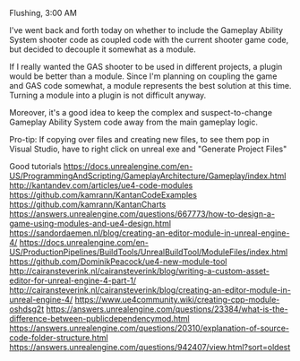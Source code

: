 Flushing, 3:00 AM

I've went back and forth today on whether to include the Gameplay Ability System shooter code as coupled code with the current shooter game code, but decided to decouple it somewhat as a module.

If I really wanted the GAS shooter to be used in different projects, a plugin would be better than a module. Since I'm planning on coupling the game and GAS code somewhat, a module represents the best solution at this time. Turning a module into a plugin is not difficult anyway.

Moreover, it's a good idea to keep the complex and suspect-to-change Gameplay Ability System code away from the main gameplay logic.

Pro-tip: If copying over files and creating new files, to see them pop in Visual Studio, have to right click on unreal exe and "Generate Project Files"

Good tutorials
https://docs.unrealengine.com/en-US/ProgrammingAndScripting/GameplayArchitecture/Gameplay/index.html
http://kantandev.com/articles/ue4-code-modules
https://github.com/kamrann/KantanCodeExamples
https://github.com/kamrann/KantanCharts
https://answers.unrealengine.com/questions/667773/how-to-design-a-game-using-modules-and-ue4-design.html
https://sandordaemen.nl/blog/creating-an-editor-module-in-unreal-engine-4/
https://docs.unrealengine.com/en-US/ProductionPipelines/BuildTools/UnrealBuildTool/ModuleFiles/index.html
https://github.com/DominikPeacock/ue4-new-module-tool
http://cairansteverink.nl/cairansteverink/blog/writing-a-custom-asset-editor-for-unreal-engine-4-part-1/
http://cairansteverink.nl/cairansteverink/blog/creating-an-editor-module-in-unreal-engine-4/
https://www.ue4community.wiki/creating-cpp-module-oshdsg2t
https://answers.unrealengine.com/questions/23384/what-is-the-difference-between-publicdependencymod.html
https://answers.unrealengine.com/questions/20310/explanation-of-source-code-folder-structure.html
https://answers.unrealengine.com/questions/942407/view.html?sort=oldest